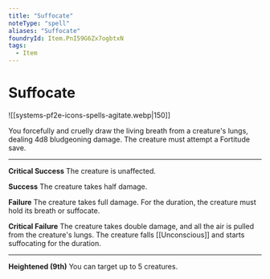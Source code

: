 ```yaml
---
title: "Suffocate"
noteType: "spell"
aliases: "Suffocate"
foundryId: Item.PnI59G6Zx7ogbtxN
tags:
  - Item
---
```


# Suffocate
![[systems-pf2e-icons-spells-agitate.webp|150]]

You forcefully and cruelly draw the living breath from a creature's lungs, dealing 4d8 bludgeoning damage. The creature must attempt a Fortitude save.

* * *

**Critical Success** The creature is unaffected.

**Success** The creature takes half damage.

**Failure** The creature takes full damage. For the duration, the creature must hold its breath or suffocate.

**Critical Failure** The creature takes double damage, and all the air is pulled from the creature's lungs. The creature falls [[Unconscious]] and starts suffocating for the duration.

* * *

**Heightened (9th)** You can target up to 5 creatures.
